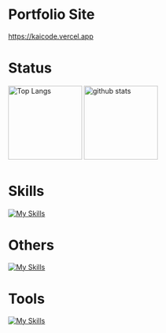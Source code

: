 # Portfolio Site

https://kaicode.vercel.app

# Status

<p align="left"> 
  <img alt="Top Langs" height="150px" src="https://github-readme-stats.vercel.app/api/top-langs/?username=kai-0307&layout=compact&count_private=true&show_icons=true&theme=tokyonight" />
  <img alt="github stats" height="150px" src="https://github-readme-stats.vercel.app/api?username=kai-0307&count_private=true&show_icons=true&show_icons=true&theme=tokyonight" />
</p>
 
# Skills　
[![My Skills](https://skillicons.dev/icons?i=go,rails,mysql,postgres)](https://skillicons.dev)

# Others
[![My Skills](https://skillicons.dev/icons?i=ts,next)](https://skillicons.dev)

# Tools
[![My Skills](https://skillicons.dev/icons?i=docker,github,postman,vscode,graphql,discord)](https://skillicons.dev)
